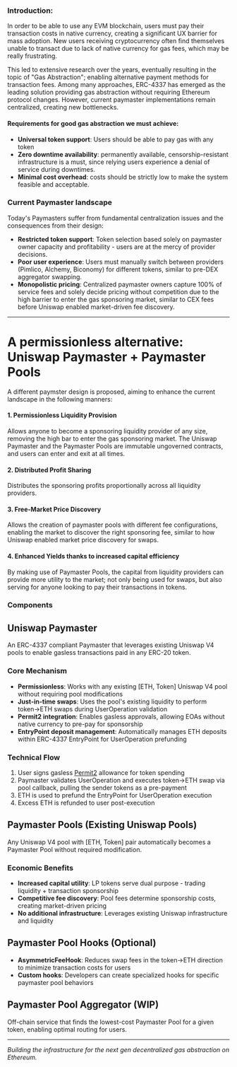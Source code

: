 ### Introduction:

In order to be able to use any EVM blockchain, users must pay their transaction costs in native currency, creating a significant UX barrier for mass adoption. New users receiving cryptocurrency often find themselves unable to transact due to lack of native currency for gas fees, which may be really frustrating.

This led to extensive research over the years, eventually resulting in the topic of "Gas Abstraction"; enabling alternative payment methods for transaction fees. Among many approaches, ERC-4337 has emerged as the leading solution providing gas abstraction without requiring Ethereum protocol changes. However, current paymaster implementations remain centralized, creating new bottlenecks.

#### Requirements for good gas abstraction we must achieve:

- **Universal token support**: Users should be able to pay gas with any token
- **Zero downtime availability**: permanently available, censorship-resistant infrastructure is a must, since relying users experience a denial of service during downtimes.
- **Minimal cost overhead**: costs should be strictly low to make the system feasible and acceptable.


### Current Paymaster landscape

Today's Paymasters suffer from fundamental centralization issues and the consequences from their design:

- **Restricted token support**: Token selection based solely on paymaster owner capacity and profitability - users are at the mercy of provider decisions.
- **Poor user experience**: Users must manually switch between providers (Pimlico, Alchemy, Biconomy) for different tokens, similar to pre-DEX aggregator swapping.
- **Monopolistic pricing**: Centralized paymaster owners capture 100% of service fees and solely decide pricing without competition due to the high barrier to enter the gas sponsoring market, similar to CEX fees before Uniswap enabled market-driven fee discovery.


---

# A permissionless alternative: Uniswap Paymaster + Paymaster Pools

A different paymster design is proposed, aiming to enhance the current landscape in the following manners:

#### **1. Permissionless Liquidity Provision**
Allows anyone to become a sponsoring liquidity provider of any size, removing the high bar to enter the gas sponsoring market.
The Uniswap Paymaster and the Paymaster Pools are immutable ungoverned contracts, and users can enter and exit at all times.

#### **2. Distributed Profit Sharing**
Distributes the sponsoring profits proportionally across all liquidity providers.

#### **3. Free-Market Price Discovery**
Allows the creation of paymaster pools with different fee configurations, enabling the market to discover the right sponsoring fee, similar to how Uniswap enabled market price discovery for swaps.

#### **4. Enhanced Yields thanks to increased capital efficiency** 
By making use of Paymaster Pools, the capital from liquidity providers can provide more utility to the market; not only being used for swaps, but also serving for anyone looking to pay their transactions in tokens.

### Components

## Uniswap Paymaster
An ERC-4337 compliant Paymaster that leverages existing Uniswap V4 pools to enable gasless transactions paid in any ERC-20 token.

### Core Mechanism
- **Permissionless**: Works with any existing [ETH, Token] Uniswap V4 pool without requiring pool modifications
- **Just-in-time swaps**: Uses the pool's existing liquidity to perform token→ETH swaps during UserOperation validation
- **Permit2 integration**: Enables gasless approvals, allowing EOAs without native currency to pre-pay for sponsorship
- **EntryPoint deposit management**: Automatically manages ETH deposits within ERC-4337 EntryPoint for UserOperation prefunding

### Technical Flow
1. User signs gasless [Permit2](https://docs.uniswap.org/contracts/permit2/overview) allowance for token spending
2. Paymaster validates UserOperation and executes token→ETH swap via pool callback, pulling the sender tokens as a pre-payment
3. ETH is used to prefund the EntryPoint for UserOperation execution
4. Excess ETH is refunded to user post-execution

## Paymaster Pools (Existing Uniswap Pools)
Any Uniswap V4 pool with [ETH, Token] pair automatically becomes a Paymaster Pool without required modification.

### Economic Benefits
- **Increased capital utility**: LP tokens serve dual purpose - trading liquidity + transaction sponsorship
- **Competitive fee discovery**: Pool fees determine sponsorship costs, creating market-driven pricing
- **No additional infrastructure**: Leverages existing Uniswap infrastructure and liquidity

## Paymaster Pool Hooks (Optional)
- **AsymmetricFeeHook**: Reduces swap fees in the token→ETH direction to minimize transaction costs for users
- **Custom hooks**: Developers can create specialized hooks for specific paymaster pool behaviors

## Paymaster Pool Aggregator (WIP)
Off-chain service that finds the lowest-cost Paymaster Pool for a given token, enabling optimal routing for users.


---

*Building the infrastructure for the next gen decentralized gas abstraction on Ethereum.*
